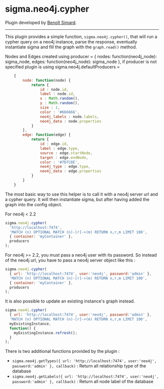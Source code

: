 sigma.neo4j.cypher
====================

Plugin developed by [Benoît Simard](https://github.com/sim51).

---

This plugin provides a simple function, `sigma.neo4j.cypher()`, that will run a cypher query on a neo4j instance, parse the response, eventually instantiate sigma and fill the graph with the `graph.read()` method.

Nodes and Edges created using producer = { nodes: function(neo4j_node): sigma_node, edges: function(neo4j_node): sigma_node }, if producer is not specified plugin is using sigma.neo4j.defaultProducers =
````javascript
    {
        node: function(node) {
            return {
                id : node.id,
                label : node.id,
                x : Math.random(),
                y : Math.random(),
                size : 1,
                color : '#666666',
                neo4j_labels : node.labels,
                neo4j_data : node.properties
            }
        },
        edge: function(edge) {
            return {
                id : edge.id,
                label : edge.type,
                source : edge.startNode,
                target : edge.endNode,
                color : '#7D7C8E',
                neo4j_type : edge.type,
                neo4j_data : edge.properties
            }
        }
    }
````

The most basic way to use this helper is to call it with a neo4j server url and a cypher query. It will then instantiate sigma, but after having added the graph into the config object.

For neo4j < 2.2
````javascript
sigma.neo4j.cypher(
  'http://localhost:7474',
  'MATCH (n) OPTIONAL MATCH (n)-[r]->(m) RETURN n,r,m LIMIT 100',
  { container: 'myContainer' },
  producers
);
````

For neo4j >= 2.2, you must pass a neo4j user with its password. So instead of the neo4j url, you have to pass a neo4j server object like this :  
````javascript
sigma.neo4j.cypher(
  { url: 'http://localhost:7474', user:'neo4j', password:'admin' },
  'MATCH (n) OPTIONAL MATCH (n)-[r]->(m) RETURN n,r,m LIMIT 100',
  { container: 'myContainer' },
  producers
);
````

It is also possible to update an existing instance's graph instead.

````javascript
sigma.neo4j.cypher(
  { url: 'http://localhost:7474', user:'neo4j', password:'admin' },
  'MATCH (n) OPTIONAL MATCH (n)-[r]->(m) RETURN n,r,m LIMIT 100',
  myExistingInstance,
  function() {
    myExistingInstance.refresh();
  }
);
````

There is two additional functions provided by the plugin :

 * ```sigma.neo4j.getTypes({ url: 'http://localhost:7474', user:'neo4j', password:'admin' }, callback)``` : Return all relationship type of the database
 * ```sigma.neo4j.getLabels({ url: 'http://localhost:7474', user:'neo4j', password:'admin' }, callback)``` : Return all node label of the database 
